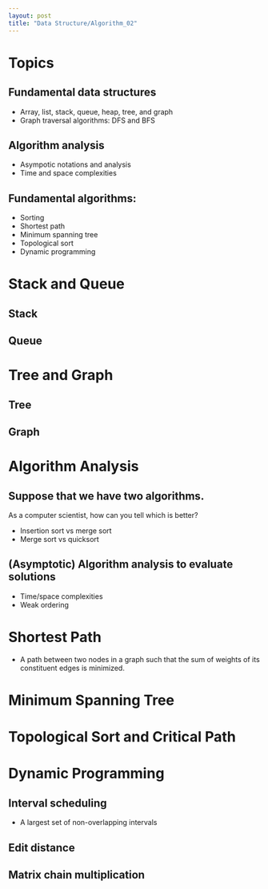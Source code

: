 ```yaml
---
layout: post
title: "Data Structure/Algorithm_02"
---
```


# Topics
## Fundamental data structures
- Array, list, stack, queue, heap, tree, and graph
- Graph traversal algorithms: DFS and BFS
## Algorithm analysis
- Asympotic notations and analysis
- Time and space complexities
## Fundamental algorithms:
- Sorting
- Shortest path
- Minimum spanning tree
- Topological sort
- Dynamic programming
# Stack and Queue
## Stack
## Queue
# Tree and Graph
## Tree
## Graph
# Algorithm Analysis
## Suppose that we have two algorithms. 
As a computer scientist, how can you tell which is better?
- Insertion sort vs merge sort
- Merge sort vs quicksort
## (Asymptotic) Algorithm analysis to evaluate solutions
- Time/space complexities
- Weak ordering
# Shortest Path
- A path between two nodes in a graph such that the sum of weights of its constituent edges is minimized. 
# Minimum Spanning Tree
# Topological Sort and Critical Path
# Dynamic Programming
## Interval scheduling
- A largest set of non-overlapping intervals
## Edit distance
## Matrix chain multiplication
